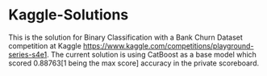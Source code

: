 # Kaggle-Solutions

This is the solution for Binary Classification with a Bank Churn Dataset competition at Kaggle https://www.kaggle.com/competitions/playground-series-s4e1. The current solution is using CatBoost as a base model which scored 0.88763[1 being the max score] accuracy in the private scoreboard.
